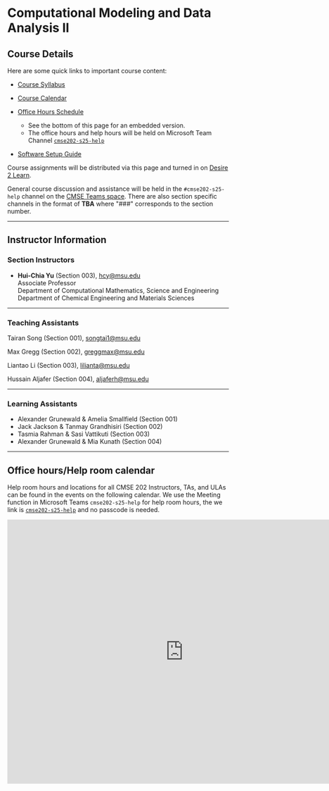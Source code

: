 
# Computational Modeling and Data Analysis II

## Course Details

Here are some quick links to important course content:  

*  [Course Syllabus](course_materials/CMSE202_Syllabus)

*  [Course Calendar](course_materials/CMSE202_Calendar)

*  [Office Hours Schedule](https://calendar.google.com/calendar/embed?src=e6ecf64c563fb2a42b0c12639eff36019df8966e2e45ff2cbedc9641371f1d3d%40group.calendar.google.com&ctz=America%2FNew_York)
	* See the bottom of this page for an embedded version.
	* The office hours and help hours will be held on Microsoft Team Channel [`cmse202-s25-help`](https://teams.microsoft.com/l/channel/19%3AdpNvboL7ELik761e4z1c0AD9cmn_FjHIzHEtdjrukI81%40thread.tacv2/cmse202-s25-help?groupId=d0d12e1d-88f3-4b05-8b46-460666ebfbd8&ngc=true&allowXTenantAccess=true)

<!--
	* The calendar events contain the zoom links for office hours and help room. For the TA and LA Help Room hours, the zoom link is the same for all sessions and the passcode is `cmse202`. The course instructors have unique zoom links for their office hours.
-->


<!--
	* The Zoom room for TA/LA help room hours is [LINK TO BE ADDED SOON]().
	* Contact your course instructor for their Zoom room for office hours.
-->

* [Software Setup Guide](course_materials/SoftwareSetupGuide)

<!--
* [Semester Project Details](/course_documents/semester_project_details.pdf)

* [Semester Project Grading Rubric and Requirements](/course_documents/CMSE202_FinalProjectRequirementsAndGradingRubric.html)
-->

Course assignments will be distributed via this page and turned in on [Desire 2 Learn](https://d2l.msu.edu/).

General course discussion and assistance will be held in the `#cmse202-s25-help` channel on the [CMSE Teams space](https://teams.microsoft.com/l/channel/19%3AdpNvboL7ELik761e4z1c0AD9cmn_FjHIzHEtdjrukI81%40thread.tacv2/cmse202-s25-help?groupId=d0d12e1d-88f3-4b05-8b46-460666ebfbd8&ngc=true&allowXTenantAccess=true). 
There are also section specific channels in the format of **TBA**<!--`#cmse202-###-s25`--> where "###" corresponds to the section number.

---

## Instructor Information


### Section Instructors


* **Hui-Chia Yu** (Section 003), [hcy@msu.edu](mailto:hcy@msu.edu)  
Associate Professor<br>
Department of Computational Mathematics, Science and Engineering<br>
Department of Chemical Engineering and Materials Sciences<br>



  

---  

### Teaching Assistants

Tairan Song (Section 001),
[songtai1@msu.edu](mailto:songtai1@msu.edu)

Max Gregg (Section 002),
[greggmax@msu.edu](mailto:greggmax@msu.edu)

Liantao Li (Section 003),
[lilianta@msu.edu](mailto:lilianta@msu.edu)

Hussain Aljafer (Section 004),
[aljaferh@msu.edu](mailto:aljaferh@msu.edu)



---

### Learning Assistants
* Alexander Grunewald & Amelia Smallfield (Section 001) 
* Jack Jackson & Tanmay Grandhisiri (Section 002)
* Tasmia Rahman & Sasi Vattikuti (Section 003)
* Alexander Grunewald & Mia Kunath (Section 004)

---  

## Office hours/Help room calendar
Help room hours and locations for all CMSE 202 Instructors, TAs, and ULAs can be found in the events on the following calendar. We use the Meeting function in Microsoft Teams `cmse202-s25-help` for help room hours, the we link is [`cmse202-s25-help`](https://teams.microsoft.com/l/channel/19%3AdpNvboL7ELik761e4z1c0AD9cmn_FjHIzHEtdjrukI81%40thread.tacv2/cmse202-s25-help?groupId=d0d12e1d-88f3-4b05-8b46-460666ebfbd8&ngc=true&allowXTenantAccess=true) and no passcode is needed. 

<!-- 
<iframe src="https://urldefense.com/v3/__https://calendar.google.com/calendar/embed?src=e085cc05c7a45f5f49277f272ffff04734d09613181f1f4a53feefaab6d2b18e*40group.calendar.google.com&ctz=America*2FNew_York__;JSU!!HXCxUKc!0q2yM2S5doikR5HEEPITwwUD2XM5evryaJENK1mJZ_46j2DV5WuOq-7chOtrUUUXrUpOFBU4Jjo9fQASeA$ " style="border: 0" width="800" height="600" frameborder="0" scrolling="no"></iframe>
-->

<iframe src="https://calendar.google.com/calendar/embed?src=e6ecf64c563fb2a42b0c12639eff36019df8966e2e45ff2cbedc9641371f1d3d%40group.calendar.google.com&ctz=America%2FNew_York" style="border: 0" width="800" height="600" frameborder="0" scrolling="no"></iframe>